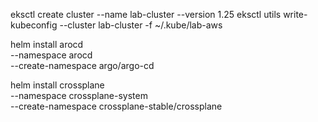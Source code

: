 eksctl create cluster --name lab-cluster --version 1.25
eksctl utils write-kubeconfig --cluster lab-cluster -f ~/.kube/lab-aws

helm install arocd \
--namespace arocd \
--create-namespace argo/argo-cd 

helm install crossplane \
--namespace crossplane-system \
--create-namespace crossplane-stable/crossplane



